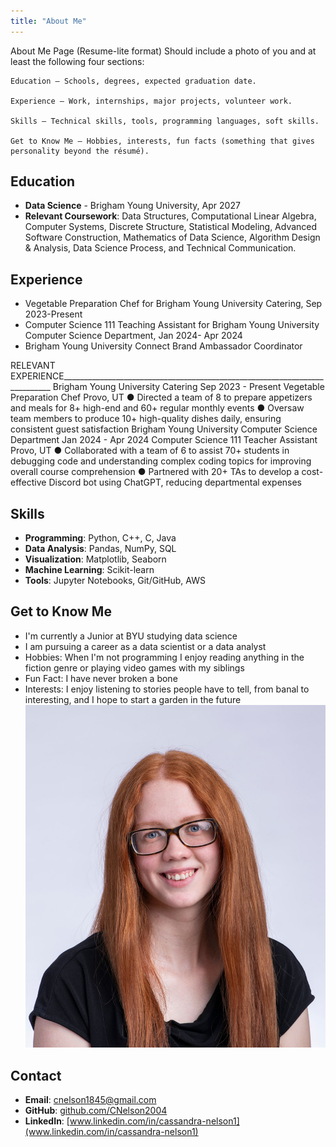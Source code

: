 ```yaml
---
title: "About Me"
---
```


About Me Page (Resume-lite format)
Should include a photo of you and at least the following four sections:

    Education – Schools, degrees, expected graduation date.

    Experience – Work, internships, major projects, volunteer work.

    Skills – Technical skills, tools, programming languages, soft skills.

    Get to Know Me – Hobbies, interests, fun facts (something that gives personality beyond the résumé).

## Education

- **Data Science** - Brigham Young University, Apr 2027
- **Relevant Coursework**: Data Structures, Computational Linear Algebra, Computer Systems, Discrete Structure, Statistical Modeling, Advanced Software Construction, Mathematics of Data Science, Algorithm Design & Analysis, Data Science Process, and Technical Communication.

## Experience

- Vegetable Preparation Chef for Brigham Young University Catering, Sep 2023-Present
- Computer Science 111 Teaching Assistant for Brigham Young University Computer Science Department, Jan 2024- Apr 2024
- Brigham Young University Connect Brand Ambassador Coordinator

RELEVANT EXPERIENCE___________________________________________________________________________
Brigham Young University Catering Sep 2023 - Present
Vegetable Preparation Chef Provo, UT
● Directed a team of 8 to prepare appetizers and meals for 8+ high-end and 60+ regular monthly events
● Oversaw team members to produce 10+ high-quality dishes daily, ensuring consistent guest
satisfaction
Brigham Young University Computer Science Department Jan 2024 - Apr 2024
Computer Science 111 Teacher Assistant Provo, UT
● Collaborated with a team of 6 to assist 70+ students in debugging code and understanding complex
coding topics for improving overall course comprehension
● Partnered with 20+ TAs to develop a cost-effective Discord bot using ChatGPT, reducing departmental
expenses


## Skills

- **Programming**: Python, C++, C, Java
- **Data Analysis**: Pandas, NumPy, SQL
- **Visualization**: Matplotlib, Seaborn
- **Machine Learning**: Scikit-learn
- **Tools**: Jupyter Notebooks, Git/GitHub, AWS

## Get to Know Me

- I'm currently a Junior at BYU studying data science
- I am pursuing a career as a data scientist or a data analyst
- Hobbies: When I'm not programming I enjoy reading anything in the fiction genre or playing video games with my siblings
- Fun Fact: I have never broken a bone
- Interests: I enjoy listening to stories people have to tell, from banal to interesting, and I hope to start a garden in the future
![headshot](HeadshotPhoto1.5(1).JPG)


## Contact

- **Email**: cnelson1845@gmail.com
- **GitHub**: [github.com/CNelson2004](https://github.com/CNelson2004)
- **LinkedIn**: [www.linkedin.com/in/cassandra-nelson1](www.linkedin.com/in/cassandra-nelson1)
